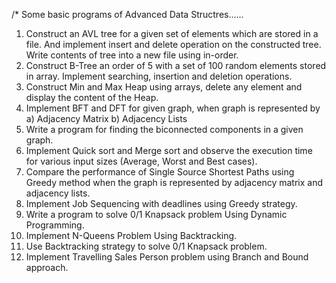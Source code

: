 /* Some basic programs of Advanced Data Structres......
1. Construct an AVL tree for a given set of elements which are stored in a file. And
implement insert and delete operation on the constructed tree. Write contents of tree
into a new file using in-order.
2. Construct B-Tree an order of 5 with a set of 100 random elements stored in array.
Implement searching, insertion and deletion operations.
3. Construct Min and Max Heap using arrays, delete any element and display the content
of the Heap.
4. Implement BFT and DFT for given graph, when graph is represented by
a) Adjacency Matrix b) Adjacency Lists
5. Write a program for finding the biconnected components in a given graph.
6. Implement Quick sort and Merge sort and observe the execution time for various
input sizes (Average, Worst and Best cases).
7. Compare the performance of Single Source Shortest Paths using Greedy method when
the graph is represented by adjacency matrix and adjacency lists.
8. Implement Job Sequencing with deadlines using Greedy strategy.
9. Write a program to solve 0/1 Knapsack problem Using Dynamic Programming.
10. Implement N-Queens Problem Using Backtracking.
11. Use Backtracking strategy to solve 0/1 Knapsack problem.
12. Implement Travelling Sales Person problem using Branch and Bound approach.
